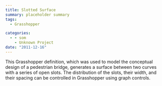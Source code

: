 ```yaml
---
title: Slotted Surface
summary: placeholder summary
tags:
  - Grasshopper

categories:
  - - som
    - Unknown Project
date: "2011-12-16"
---
```


This Grasshopper definition, which was used to model the conceptual design of a pedestrian bridge, generates a surface between two curves with a series of open slots. The distribution of the slots, their width, and their spacing can be controlled in Grasshopper using graph controls.
